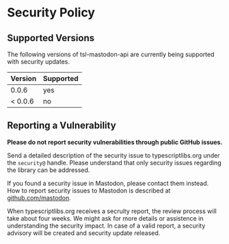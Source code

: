 Security Policy
===============



Supported Versions
------------------

The following versions of tsl-mastodon-api are currently being supported with security updates.

| Version | Supported |
| ------- | --------- |
| 0.0.6   | yes       |
| < 0.0.6 | no        |



Reporting a Vulnerability
-------------------------

**Please do not report security vulnerabilities through public GitHub issues.**

Send a detailed description of the security issue to typescriptlibs.org under the `security@` handle.
Please understand that only security issues regarding the library can be addressed.

If you found a security issue in Mastodon, please contact them instead.
How to report security issues to Mastodon is described at [github.com/mastodon](https://github.com/mastodon/mastodon/security/policy).

When typescriptlibs.org receives a secruity report, the review process will take about four weeks.
We might ask for more details or assistence in understanding the security impact.
In case of a valid report, a security advisory will be created and security update released.
